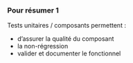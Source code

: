 ###  Pour résumer 1

Tests unitaires / composants permettent :

* d’assurer la qualité du composant
* la non-régression
* valider et documenter le fonctionnel
